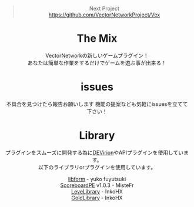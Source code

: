 <div align="center">

> Next Project  
> https://github.com/VectorNetworkProject/Vex

# The Mix
VectorNetworkの新しいゲームプラグイン！  
あなたは簡単な作業をするだけでゲームを遊ぶ事が出来る！

# issues
不具合を見つけたら報告お願いします
機能の提案なども気軽にissuesを立てて下さい！

# Library
プラグインをスムーズに開発する為に[DEVirion](https://github.com/poggit/devirion)やAPIプラグインを使用しています。  
以下のライブラリorプラグインを使用しています。

[libform](https://github.com/fuyutsuki/libform) - yuko fuyutsuki  
[ScoreboardPE](https://github.com/MisteFr/ScoreboardsPE) v1.0.3 - MisteFr  
[LeveLibrary](https://github.com/InkoHX/LeveLibrary) - InkoHX  
[GoldLibrary](https://github.com/InkoHX/GoldLibrary) - InkoHX 

</div>
